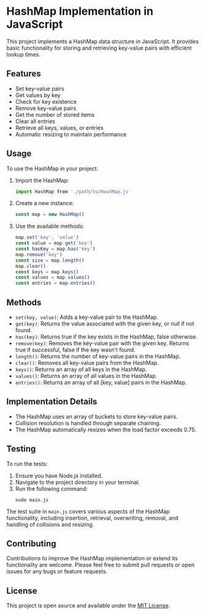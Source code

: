 # HashMap Implementation in JavaScript

This project implements a HashMap data structure in JavaScript. It provides basic functionality for storing and retrieving key-value pairs with efficient lookup times.

## Features

- Set key-value pairs
- Get values by key
- Check for key existence
- Remove key-value pairs
- Get the number of stored items
- Clear all entries
- Retrieve all keys, values, or entries
- Automatic resizing to maintain performance

## Usage

To use the HashMap in your project:

1. Import the HashMap:

   ```javascript
   import HashMap from './path/to/HashMap.js'
   ```

2. Create a new instance:

   ```javascript
   const map = new HashMap()
   ```

3. Use the available methods:
   ```javascript
   map.set('key', 'value')
   const value = map.get('key')
   const hasKey = map.has('key')
   map.remove('key')
   const size = map.length()
   map.clear()
   const keys = map.keys()
   const values = map.values()
   const entries = map.entries()
   ```

## Methods

- `set(key, value)`: Adds a key-value pair to the HashMap.
- `get(key)`: Returns the value associated with the given key, or null if not found.
- `has(key)`: Returns true if the key exists in the HashMap, false otherwise.
- `remove(key)`: Removes the key-value pair with the given key. Returns true if successful, false if the key wasn't found.
- `length()`: Returns the number of key-value pairs in the HashMap.
- `clear()`: Removes all key-value pairs from the HashMap.
- `keys()`: Returns an array of all keys in the HashMap.
- `values()`: Returns an array of all values in the HashMap.
- `entries()`: Returns an array of all [key, value] pairs in the HashMap.

## Implementation Details

- The HashMap uses an array of buckets to store key-value pairs.
- Collision resolution is handled through separate chaining.
- The HashMap automatically resizes when the load factor exceeds 0.75.

## Testing

To run the tests:

1. Ensure you have Node.js installed.
2. Navigate to the project directory in your terminal.
3. Run the following command:
   ```
   node main.js
   ```

The test suite in `main.js` covers various aspects of the HashMap functionality, including insertion, retrieval, overwriting, removal, and handling of collisions and resizing.

## Contributing

Contributions to improve the HashMap implementation or extend its functionality are welcome. Please feel free to submit pull requests or open issues for any bugs or feature requests.

## License

This project is open source and available under the [MIT License](LICENSE).
